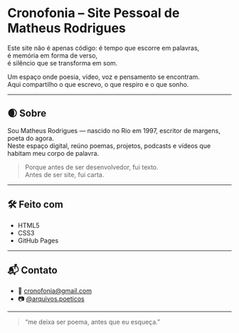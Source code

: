 # Cronofonia – Site Pessoal de Matheus Rodrigues

Este site não é apenas código: é tempo que escorre em palavras,  
é memória em forma de verso,  
é silêncio que se transforma em som.  

Um espaço onde poesia, vídeo, voz e pensamento se encontram.  
Aqui compartilho o que escrevo, o que respiro e o que sonho.

---

## 🌒 Sobre

Sou Matheus Rodrigues — nascido no Rio em 1997, escritor de margens, poeta do agora.  
Neste espaço digital, reúno poemas, projetos, podcasts e vídeos que habitam meu corpo de palavra.

> Porque antes de ser desenvolvedor, fui texto.  
> Antes de ser site, fui carta.

---

## 🛠️ Feito com

- HTML5  
- CSS3  
- GitHub Pages

---

## 📬 Contato

- 📧 cronofonia@gmail.com  
- 📷 [@arquivos.poeticos](https://instagram.com/arquivos.poeticos)

---

> “me deixa ser poema, antes que eu esqueça.”  
